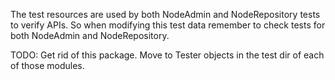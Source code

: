 <!-- Copyright 2017 Yahoo Holdings. Licensed under the terms of the Apache 2.0 license. See LICENSE in the project root. -->
The test resources are used by both NodeAdmin and NodeRepository
tests to verify APIs. So when modifying this test data
remember to check tests for both NodeAdmin and NodeRepository.

TODO: Get rid of this package. Move to Tester objects in the test dir of each of those modules.
